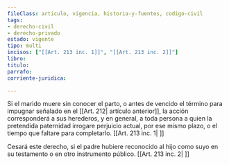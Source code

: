 ```yaml
---
fileClass: articulo, vigencia, historia-y-fuentes, codigo-civil
tags:
- derecho-civil
- derecho-privado
estado: vigente
tipo: multi
incisos: ["[[Art. 213 inc. 1]]", "[[Art. 213 inc. 2]]"]
libro:
titulo:
parrafo:
corriente-juridica:

---
```

Si el marido muere sin conocer el parto, o antes de vencido el término para impugnar señalado en el [[Art. 212| artículo anterior]], la acción corresponderá a sus herederos, y en general, a toda persona a quien la pretendida paternidad irrogare perjuicio actual, por ese mismo plazo, o el tiempo que faltare para completarlo. [[Art. 213 inc. 1| ]]

Cesará este derecho, si el padre hubiere reconocido al hijo como suyo en su testamento o en otro instrumento público. [[Art. 213 inc. 2| ]]